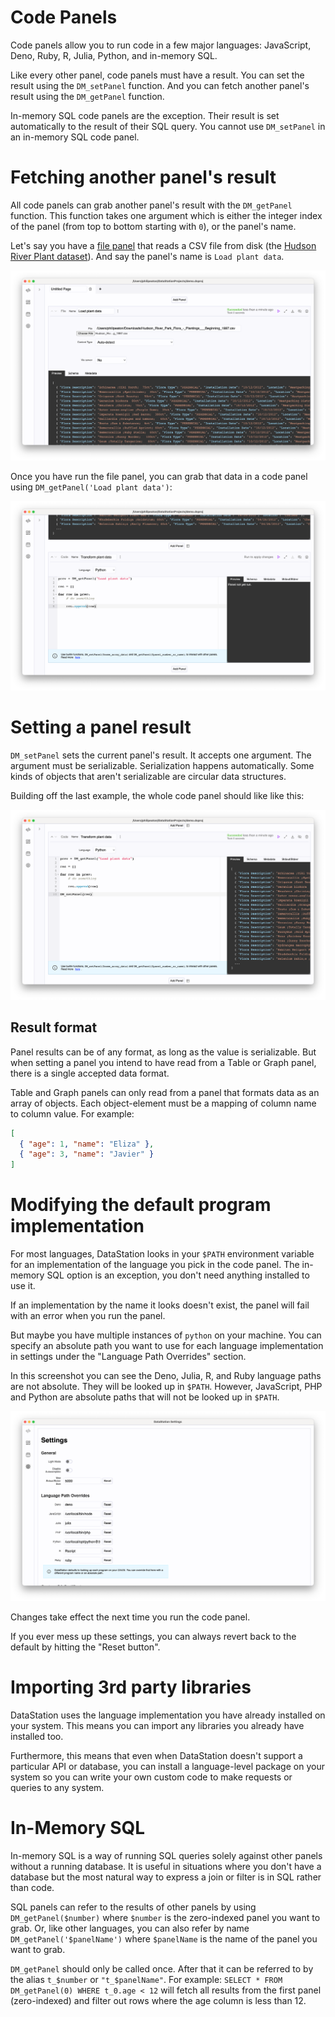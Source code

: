 # Code Panels

Code panels allow you to run code in a few major languages:
JavaScript, Deno, Ruby, R, Julia, Python, and in-memory SQL.

Like every other panel, code panels must have a result. You can set
the result using the `DM_setPanel` function. And you can fetch another
panel's result using the `DM_getPanel` function.

In-memory SQL code panels are the exception. Their result is
set automatically to the result of their SQL query. You cannot use
`DM_setPanel` in an in-memory SQL code panel.

# Fetching another panel's result

All code panels can grab another panel's result with the `DM_getPanel`
function. This function takes one argument which is either the integer
index of the panel (from top to bottom starting with `0`), or the
panel's name.

Let's say you have a [file panel](./File_Panels.md) that reads a CSV
file from disk (the [Hudson River Plant
dataset](https://catalog.data.gov/dataset/hudson-river-park-flora-plantings-beginning-1997)). And
say the panel's name is `Load plant data`.

![Load plant data from CSV file](/tutorials/file-plant-data.png)

Once you have run the file panel, you can grab that data in a code
panel using `DM_getPanel('Load plant data')`:

![Transform plant data no set](/tutorials/transform-plant-data-no-set.png)

# Setting a panel result

`DM_setPanel` sets the current panel's result. It accepts one argument. The argument must be serializable. Serialization happens automatically. Some kinds of objects that aren't serializable are circular data structures.

Building off the last example, the whole code panel should like like this:

![Transform plant data](/tutorials/transform-plant-data.png)

## Result format

Panel results can be of any format, as long as the value is
serializable. But when setting a panel you intend to have read from a
Table or Graph panel, there is a single accepted data format.

Table and Graph panels can only read from a panel that formats data as
an array of objects. Each object-element must be a mapping of column
name to column value. For example:

```json
[
  { "age": 1, "name": "Eliza" },
  { "age": 3, "name": "Javier" }
]
```

# Modifying the default program implementation

For most languages, DataStation looks in your `$PATH` environment
variable for an implementation of the language you pick in the code
panel. The in-memory SQL option is an exception, you don't need
anything installed to use it.

If an implementation by the name it looks doesn't exist, the panel
will fail with an error when you run the panel.

But maybe you have multiple instances of `python` on your machine. You
can specify an absolute path you want to use for each language
implementation in settings under the "Language Path Overrides" section.

In this screenshot you can see the Deno, Julia, R, and Ruby language
paths are not absolute. They will be looked up in `$PATH`. However,
JavaScript, PHP and Python are absolute paths that will not be looked
up in `$PATH`.

![Language path overrides](/tutorials/language-path-overrides.png)

Changes take effect the next time you run the code panel.

If you ever mess up these settings, you can always revert back to the
default by hitting the "Reset button".

# Importing 3rd party libraries

DataStation uses the language implementation you have already
installed on your system. This means you can import any libraries you
already have installed too.

Furthermore, this means that even when DataStation doesn't support a
particular API or database, you can install a language-level package
on your system so you can write your own custom code to make requests
or queries to any system.

# In-Memory SQL

In-memory SQL is a way of running SQL queries solely
against other panels without a running database. It is useful in
situations where you don't have a database but the most natural way to
express a join or filter is in SQL rather than code.

SQL panels can refer to the results of other panels by using
`DM_getPanel($number)` where `$number` is the zero-indexed panel you
want to grab. Or, like other languages, you can also refer by name
`DM_getPanel('$panelName')` where `$panelName` is the name of the
panel you want to grab.

`DM_getPanel` should only be called once. After that it can be
referred to by the alias `t_$number` or `"t_$panelName"`. For example:
`SELECT * FROM DM_getPanel(0) WHERE t_0.age < 12` will fetch all
results from the first panel (zero-indexed) and filter out rows where
the age column is less than 12.
